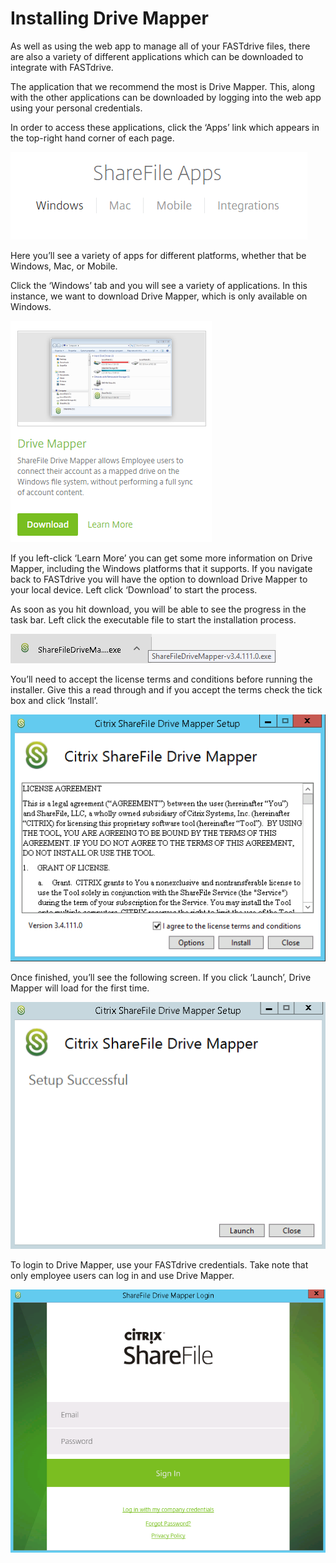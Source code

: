 # Installing Drive Mapper

As well as using the web app to manage all of your FASTdrive files, there are also a variety of different applications which can be downloaded to integrate with FASTdrive.

The application that we recommend the most is Drive Mapper. This, along with the other applications can be downloaded by logging into the web app using your personal credentials.

In order to access these applications, click the ‘Apps’ link which appears in the top-right hand corner of each page.

![Image122](files/Image122.png)

Here you’ll see a variety of apps for different platforms, whether that be Windows, Mac, or Mobile.

Click the ‘Windows’ tab and you will see a variety of applications. In this instance, we want to download Drive Mapper, which is only available on Windows.

![Image123](files/Image123.png)

If you left-click ‘Learn More’ you can get some more information on Drive Mapper, including the Windows platforms that it supports. If you navigate back to FASTdrive you will have the option to download Drive Mapper to your local device. Left click ‘Download’ to start the process.

As soon as you hit download, you will be able to see the progress in the task bar. Left click the executable file to start the installation process.

![Image128](files/Image128.png)

You’ll need to accept the license terms and conditions before running the installer. Give this a read through and if you accept the terms check the tick box and click ‘Install’.

![Image125](files/Image125.png)

Once finished, you’ll see the following screen. If you click ‘Launch’, Drive Mapper will load for the first time.

![Image126](files/Image126.png)

To login to Drive Mapper, use your FASTdrive credentials. Take note that only employee users can log in and use Drive Mapper.

![Image127](files/Image127.png)

